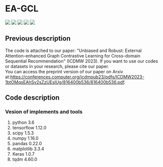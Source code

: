 # EA-GCL

<p align="left">
  <img src='https://img.shields.io/badge/python-3.6+-blue'>
  <img src='https://img.shields.io/badge/Tensorflow-1.12+-blue'>
  <img src='https://img.shields.io/badge/NumPy-1.16-brightgreen'>
  <img src='https://img.shields.io/badge/pandas-0.22.0-brightgreen'>
  <img src='https://img.shields.io/badge/scipy-1.5.3-brightgreen'>
</p> 

## **Previous description**
The code is attached to our paper: "Unbiased and Robust: External Attention-enhanced Graph Contrastive Learning for Cross-domain Sequential Recommendation" (ICDMW 2023). If you want to use our codes or datasets in your research, please cite our paper.  
You can access the preprint version of our paper on Arxiv at:<https://conferences.computer.org/icdmpub23/pdfs/ICDMW2023-1btOMqsEAhSv2sZzUEslUg/816400b536/816400b536.pdf>. 
## **Code description**
### **Vesion of implements and tools**
1. python 3.6
2. tensorflow 1.12.0
3. scipy 1.5.3
4. numpy 1.16.0
5. pandas 0.22.0
6. matplotlib 3.3.4
7. Keras 1.0.7
8. tqdm 4.60.0  


